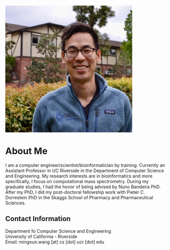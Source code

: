![](img/ming.png)

# About Me

I am a computer engineer/scientist/bioinformatician by training. Currently an Assistant Professor in UC Riverside in the Department of Computer Science and Engineering. My research interests are in bioinformatics and more specifically, I focus on computational mass spectrometry. During my graduate studies, I had the honor of being advised by Nuno Bandeira PhD. After my PhD, I did my post-doctoral fellowship work with Pieter C. Dorrestein PhD in the Skaggs School of Pharmacy and Pharmaceutical Sciences. 

## Contact Information

Department fo Computer Science and Engineering
<br>
University of California - Riverside
<br>
Email: mingxun.wang [at] cs [dot] ucr [dot] edu
